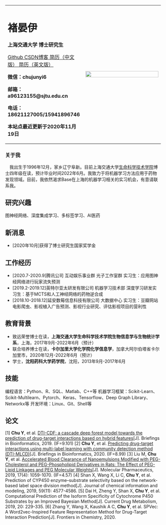<table border="0">
  <tr>
    <td width="50%">
      <h1>褚晏伊</h1>
      <p><b>上海交通大学 博士研究生</b></p>
      <p><a href="https://github.com/a96123155/"> Github </a>
         <a href="https://blog.csdn.net/weixin_41171061"> CSDN博客 </a>
         <a href="https://github.com/a96123155/junyichu.github.io/blob/master/%E6%89%BE%E5%AE%9E%E4%B9%A0%E7%AE%80%E5%8E%86-20201116_ZN.pdf"> 简历（中文版） </a>
         <a href="https://github.com/a96123155/junyichu.github.io/blob/master/%E6%89%BE%E5%AE%9E%E4%B9%A0%E7%AE%80%E5%8E%86-20201116_EN.pdf"> 简历（英文版） </a></p>
      <p><b>微信：chujunyi6</b></p>
      <p><b>邮箱：a96123155@sjtu.edu.cn</b></p>
      <p><b>电话：18621127005/15941896746</b></p>
      <p><b>本站点最近更新于2020年11月19日</b></p>
    </td>
    <td width="50%">
      <img src="https://github.com/a96123155/junyichu.github.io/blob/master/%E5%BE%AE%E4%BF%A1%E5%9B%BE%E7%89%87_20201119144005.jpg" width="100%">
    </td>
  </tr>
</table>

### 关于我

&emsp;我出生于1996年12月，家乡辽宁阜新。目前上海交通大学[生命科学技术学院](http://life.sjtu.edu.cn/)博士四年级在读，预计毕业时间2022年6月。我致力于将机器学习方法应用于药物发现领域。目前，我依然渴求Base在上海的机器学习相关的实习机会，有意请联系我。

## 研究兴趣

图神经网络、深度集成学习、多标签学习、AI医药

## 新消息

- \[2020年10月]获得了博士研究生国家奖学金

## 工作经历

- \[2020.7-2020.9]腾讯公司 互动娱乐事业群 光子工作室群 实习生：应用图神经网络进行玩家流失预测
- \[2019.2-2019.12]英特尔亚太研发有限公司 机器学习技术部 深度学习研发实习生：基于MCTS和人工神经网络的药物逆合成
- \[2018.10-2018.12]延安数莓信息科技有限公司 大数据中心 实习生：豆瓣网站电影爬虫、影视植入广告预测、影视行业研究、评估影视项目的营利性

## 教育背景

- 致远荣誉博士在读，**上海交通大学生命科学技术学院生物信息学与生物统计学系**，上海，2017年9月-2022年6月（预计）
- 联合培养博士在读，**卡尔加里大学化学院化学信息学**，加拿大阿尔伯塔省卡尔加里市，2020年12月-2022年6月（预计）
- 学士，**沈阳药科大学药学院**，沈阳，2013年9月-2017年6月

## 技能

编程语言：Python、R、SQL、Matlab、C++等
机器学习框架：Scikit-Learn、Scikit-Multilearn、Pytorch、Keras、Tensorflow、Deep Graph Library、Networkx等
开发环境：Linux、Git、Shell等

## 论文

[1] **Chu Y**, et al. [DTI-CDF: a cascade deep forest model towards the prediction of drug-target interactions based on hybrid features](http://life.sjtu.edu.cn/teacher/assets/userfiles/files/Net/20190902184930610/Files/20191231/6371340757008627495472395.pdf)[J]. Briefings in Bioinformatics, 2019. (IF=9.101)
[2] **Chu Y**, et al. [Predicting drug-target interactions using multi-label learning with community detection method (DTI-MLCD)](https://academic.oup.com/bib/advance-article/doi/10.1093/bib/bbaa205/5910189)[J]. Briefings in Bioinformatics, 2020. (IF=8.99)
[3] Liu M, **Chu Y**, et al. [Accelerated Blood Clearance of Nanoemulsions Modified with PEG-Cholesterol and PEG-Phospholipid Derivatives in Rats: The Effect of PEG-Lipid Linkages and PEG Molecular Weights](https://pubs.acs.org/doi/10.1021/acs.molpharmaceut.9b00770)[J]. Molecular Pharmaceutics, 2019, 17(4): 1059-1070. (IF=4.57)
[4] Shan X, Wang X, Li C, **Chu Y**, et al. Prediction of CYP450 enzyme–substrate selectivity based on the network-based label space division method[J]. Journal of chemical information and modeling, 2019, 59(11): 4577-4586. 
[5] Dai H, Zheng Y, Shan X, **Chu Y**, et al. Computational Prediction of the Isoform Specificity of Cytochrome P450 Substrates by an Improved Bayesian Method[J]. Current Drug Metabolism, 2019, 20: 229-335. 
[6] Zhang Y, Wang X, Kaushik A C, **Chu Y**, et al. SPVec: A Word2vec-Inspired Feature Representation Method for Drug-Target Interaction Prediction[J]. Frontiers in Chemistry, 2020.
